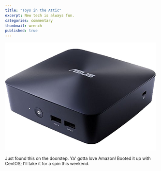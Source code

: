 ```yaml
---
title: "Toys in the Attic"
excerpt: New tech is always fun. 
categories: commentary
thumbnail: wrench
published: true
---
```


!["My latest toy"](images/ASUS_VivoMini.png)

Just found this on the doorstep. Ya' gotta love Amazon! Booted it up with CentOS; I'll take it for a spin this weekend. 
